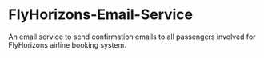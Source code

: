 # FlyHorizons-Email-Service
An email service to send confirmation emails to all passengers involved for FlyHorizons airline booking system.
